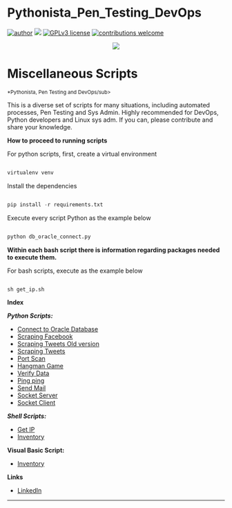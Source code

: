 # Pythonista_Pen_Testing_DevOps
[![author](https://img.shields.io/badge/author-edinojr-red.svg)](https://www.linkedin.com/in/edinorjr) [![](https://img.shields.io/badge/python-3.7+-blue.svg)](https://www.python.org/downloads/release/python-365/) [![GPLv3 license](https://img.shields.io/badge/License-GPLv3-blue.svg)](http://perso.crans.org/besson/LICENSE.html) [![contributions welcome](https://img.shields.io/badge/contributions-welcome-brightgreen.svg?style=flat)](https://github.com/zorrex82/miscellaneous_scripts)

<p align="center">
  <img src="banner_ds.png" >
</p>

# Miscellaneous Scripts
<sub>*Pythonista, Pen Testing and DevOps/sub>

This is a diverse set of scripts for many situations, including automated processes, Pen Testing and Sys Admin. Highly recommended for DevOps, Python developers and Linux sys adm.
If you can, please contribute and share your knowledge.

**How to proceed to running scripts**

For python scripts, first, create a virtual environment

``` python

virtualenv venv

```

Install the dependencies

``` python

pip install -r requirements.txt

```
Execute every script Python as the example below

```python

python db_oracle_connect.py

```
**Within each bash script there is information regarding packages needed to execute them.**

For bash scripts, execute as the example below

``` shell

sh get_ip.sh 

```


**Index**

***Python Scripts:***
* [Connect to Oracle Database](https://github.com/zorrex82/miscellaneous_scripts/blob/master/db_oracle_connect.py)
* [Scraping Facebook](encurtador.com.br/iyA36)
* [Scraping Tweets Old version](encurtador.com.br/wELX5)
* [Scraping Tweets](encurtador.com.br/mDKS2)
* [Port Scan](encurtador.com.br/qtKSZ)
* [Hangman Game](encurtador.com.br/osBUY)
* [Verify Data](encurtador.com.br/gSY47)
* [Ping ping](encurtador.com.br/hmpyP)
* [Send Mail](encurtador.com.br/bBC78)
* [Socket Server](encurtador.com.br/bdmNW)
* [Socket Client](encurtador.com.br/crCDX)

***Shell Scripts:***
* [Get IP](encurtador.com.br/iIP02)
* [Inventory](encurtador.com.br/bekIQ)

**Visual Basic Script:**
* [Inventory](encurtador.com.br/ehpPT)

**Links**
* [LinkedIn](https://www.linkedin.com/in/edinorjr)
---




